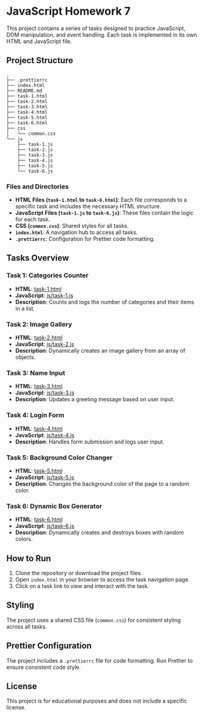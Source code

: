 # JavaScript Homework 7

This project contains a series of tasks designed to practice JavaScript, DOM manipulation, and event handling. Each task is implemented in its own HTML and JavaScript file.

## Project Structure

```
.
├── .prettierrc
├── index.html
├── README.md
├── task-1.html
├── task-2.html
├── task-3.html
├── task-4.html
├── task-5.html
├── task-6.html
├── css
│   └── common.css
└── js
    ├── task-1.js
    ├── task-2.js
    ├── task-3.js
    ├── task-4.js
    ├── task-5.js
    └── task-6.js
```

### Files and Directories

- **HTML Files (`task-1.html` to `task-6.html`)**: Each file corresponds to a specific task and includes the necessary HTML structure.
- **JavaScript Files (`task-1.js` to `task-6.js`)**: These files contain the logic for each task.
- **CSS (`common.css`)**: Shared styles for all tasks.
- **`index.html`**: A navigation hub to access all tasks.
- **`.prettierrc`**: Configuration for Prettier code formatting.

## Tasks Overview

### Task 1: Categories Counter
- **HTML**: [task-1.html](task-1.html)
- **JavaScript**: [js/task-1.js](js/task-1.js)
- **Description**: Counts and logs the number of categories and their items in a list.

### Task 2: Image Gallery
- **HTML**: [task-2.html](task-2.html)
- **JavaScript**: [js/task-2.js](js/task-2.js)
- **Description**: Dynamically creates an image gallery from an array of objects.

### Task 3: Name Input
- **HTML**: [task-3.html](task-3.html)
- **JavaScript**: [js/task-3.js](js/task-3.js)
- **Description**: Updates a greeting message based on user input.

### Task 4: Login Form
- **HTML**: [task-4.html](task-4.html)
- **JavaScript**: [js/task-4.js](js/task-4.js)
- **Description**: Handles form submission and logs user input.

### Task 5: Background Color Changer
- **HTML**: [task-5.html](task-5.html)
- **JavaScript**: [js/task-5.js](js/task-5.js)
- **Description**: Changes the background color of the page to a random color.

### Task 6: Dynamic Box Generator
- **HTML**: [task-6.html](task-6.html)
- **JavaScript**: [js/task-6.js](js/task-6.js)
- **Description**: Dynamically creates and destroys boxes with random colors.

## How to Run

1. Clone the repository or download the project files.
2. Open `index.html` in your browser to access the task navigation page.
3. Click on a task link to view and interact with the task.

## Styling

The project uses a shared CSS file (`common.css`) for consistent styling across all tasks.

## Prettier Configuration

The project includes a `.prettierrc` file for code formatting. Run Prettier to ensure consistent code style.

## License

This project is for educational purposes and does not include a specific license.